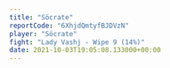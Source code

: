 ```yaml
---
title: "Söcrate"
reportCode: "6XhjdQmtyfBJDVzN"
player: "Söcrate"
fight: "Lady Vashj - Wipe 9 (14%)"
date: 2021-10-03T19:05:08.133000+00:00
---
```

